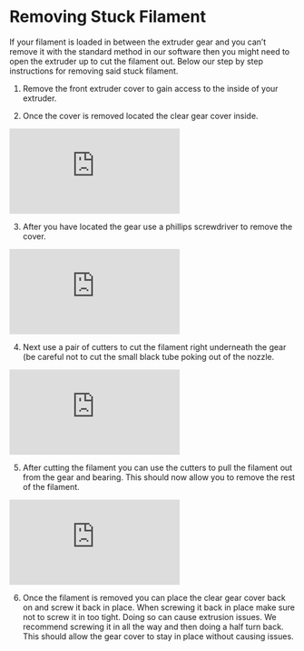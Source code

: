 # Removing Stuck Filament

If your filament is loaded in between the extruder gear and you can’t remove it with the standard method in our software then you might need to open the extruder up to cut the filament out. Below our step by step instructions for removing said stuck filament.

1. Remove the front extruder cover to gain access to the inside of your extruder.

2. Once the cover is removed located the clear gear cover inside.

![](https://support.printm3d.com/scripts/file.php?view=Y&file=c92cf07cadbf8f5dd822555c3031536c)

3. After you have located the gear use a phillips screwdriver to remove the cover.

![](https://support.printm3d.com/scripts/file.php?view=Y&file=7d1c43265651f11411f3210a41be77ee)

4. Next use a pair of cutters to cut the filament right underneath the gear \(be careful not to cut the small black tube poking out of the nozzle.

![](https://support.printm3d.com/scripts/file.php?view=Y&file=c2335421800fb1d91c4f2fd9e311d546)

5. After cutting the filament you can use the cutters to pull the filament out from the gear and bearing. This should now allow you to remove the rest of the filament.

![](https://support.printm3d.com/scripts/file.php?view=Y&file=e60be3b381fd98773d6c7ba3746587ad)

6. Once the filament is removed you can place the clear gear cover back on and screw it back in place. When screwing it back in place make sure not to screw it in too tight. Doing so can cause extrusion issues. We recommend screwing it in all the way and then doing a half turn back. This should allow the gear cover to stay in place without causing issues.

